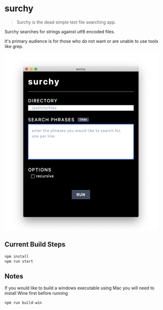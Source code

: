 # surchy

> Surchy is the dead simple text file searching app.

Surchy searches for strings against utf8 encoded files.

It's primary audience is for those who do not want or are unable to use tools like grep.

![mockup](https://github.com/wfowl/surchy/blob/master/surchy_app_preview.png?raw=true)

## Current Build Steps

```
npm install
npm run start
```

## Notes

If you would like to build a windows executable using Mac you will need to install Wine first before running

```
npm run build-win
```

